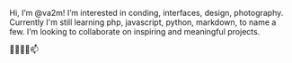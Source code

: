 Hi, I’m @va2m!
I’m interested in conding, interfaces, design, photography. 
Currently I'm still learning php, javascript, python, markdown, to name a few.
I’m looking to collaborate on inspiring and meaningful projects.
<!---  How to reach me ... --->

👋👀🌱💞️📫

<!---
va2m/va2m is a ✨ special ✨ repository because its `README.md` (this file) appears on your GitHub profile.
You can click the Preview link to take a look at your changes.
--->
